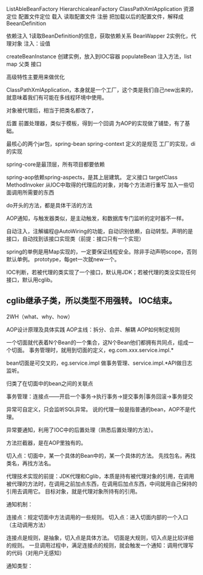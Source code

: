 ListAbleBeanFactory
HierarchicaleanFactory
ClassPathXmlApplication
资源定位 配置文件定位
载入 读取配置文件
注册 把加载以后的配置文件，解释成BeeanDefinition

依赖注入
 1读取BeanDefinition的信息，获取依赖关系
BeanWapper
2实例化，代理对象
注入：设值

createBeanInstance 创建实例，放入到IOC容器
populateBean 注入方法，list map 父类 接口

高级特性主要用来做优化

ClassPathXmlApplication，本身就是一个工厂，这个类是我们自己new出来的，就意味着我们有可能在多线程环境中使用。

对象被代理后，相当于把类名都改了，

后置 前置处理器，类似于模板，得到一个回调
为AOP的实现做了铺垫，有了基础。

最核心的两个jar包，spring-bean spring-context
定义的是规范
工厂的实现，di的实现

spring-core是最顶层，所有项目都要依赖

spring-aop依赖spring-aspects，是其上层建筑。
定义接口 targetClass MethodInvoker
从IOC中取得的代理后的对象，对每个方法进行重写
加入一些切面调用所需要的东西

do开头的方法，都是具体干活的方法

AOP通知，与触发器类似，是主动触发，和数据库专门监听的定时器不一样。

自动注入，注解编程@AutoWiring的功能，自动识别依赖，自动转型。声明的是接口，自动找到该接口实现类（前提：接口只有一个实现）

spring的单例是用Map实现的，一定要保证线程安全。除非手动声明scope，否则默认单例。
prototype，每get一次就new一个。

IOC判断，若被代理的类实现了一个接口，默认用JDK；若被代理的类没实现任何接口，默认用cglib。

cglib继承子类，所以类型不用强转。
IOC结束。
--------------------------------------------
2WH（what、why、how）

AOP设计原理及具体实践
AOP主线：拆分、合并、解耦
AOP如何制定规则

一个切面就代表着N个Bean的一个集合，这N个Bean他们都拥有共同点，组成一个切面。
事务管理时，就用到切面的定义，eg.com.xxx.service.impl.*

bean切面是可交叉的，eg.service.impl 做事务管理、service.impl.*API做日志监听。

归类了在切面中的bean之间的关联点

事务管理：连接点——开启一个事务->执行事务->提交事务|事务回滚->事务提交

异常可自定义，只会监听SQL异常。
说的代理一般是指普通的bean，AOP不是代理。

异常要通知，利用了IOC中的后置处理（熟悉后置处理的方法）。

方法拦截器，是在AOP里独有的。

切入点：切面中，某一个具体的Bean中的，某一个具体的方法。
先找包名，再找类名，再找方法名。

代理技术实现的前提：JDK代理和Cglib，本质是持有被代理对象的引用，在调用被代理的方法时，在调用之前加点东西，在调用后加点东西，中间就用自己保持的引用去调用它。
目标对象，就是代理对象所持有的引用。

通知机制：

连接点：规定切面中方法调用的一些规则。
切入点：进入切面内部的一个入口（主动调用方法）

连接点是规则，是抽象，切入点是具体方法。
切面是大规则，切入点是比较详细的规则。
一旦调用过程中，满足连接点的规则，就会触发一个通知：调用代理写的代码（对用户无感知）


通知类型：